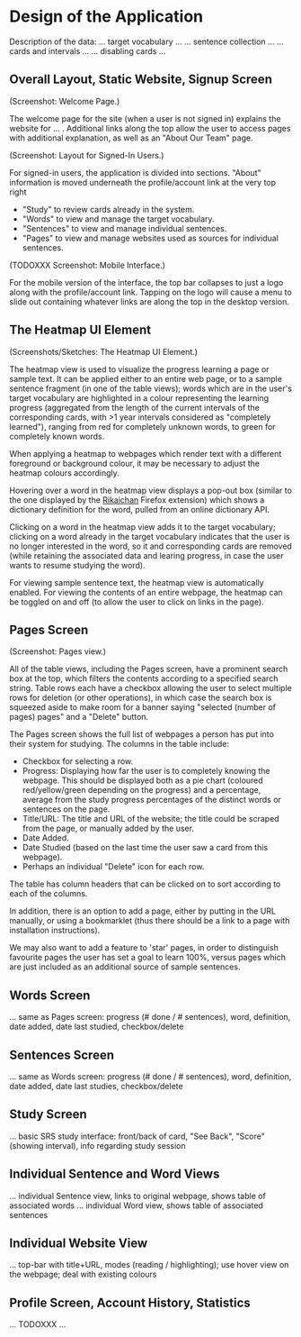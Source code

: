 # Design of the Application

Description of the data:
... target vocabulary ...
... sentence collection ...
... cards and intervals ...
... disabling cards ...

## Overall Layout, Static Website, Signup Screen

(Screenshot: Welcome Page.)

The welcome page for the site (when a user is not signed in) explains the website for ... . Additional links along the top allow the user to access pages with additional explanation, as well as an "About Our Team" page.

(Screenshot: Layout for Signed-In Users.)

For signed-in users, the application is divided into sections. "About" information is moved underneath the profile/account link at the very top right

- "Study" to review cards already in the system.
- "Words" to view and manage the target vocabulary.
- "Sentences" to view and manage individual sentences.
- "Pages" to view and manage websites used as sources for individual sentences.

(TODOXXX Screenshot: Mobile Interface.)

For the mobile version of the interface, the top bar collapses to just a logo along with the profile/account link. Tapping on the logo will cause a menu to slide out containing whatever links are along the top in the desktop version.

## The Heatmap UI Element

(Screenshots/Sketches: The Heatmap UI Element.)

The heatmap view is used to visualize the progress learning a page or sample text. It can be applied either to an entire web page, or to a sample sentence fragment (in one of the table views); words which are in the user's target vocabulary are highlighted in a colour representing the learning progress (aggregated from the length of the current intervals of the corresponding cards, with >1 year intervals considered as "completely learned"), ranging from red for completely unknown words, to green for completely known words.

When applying a heatmap to webpages which render text with a different foreground or background colour, it may be necessary to adjust the heatmap colours accordingly.

Hovering over a word in the heatmap view displays a pop-out box (similar to the one displayed by the [Rikaichan](https://addons.mozilla.org/en-US/firefox/addon/rikaichan/) Firefox extension) which shows a dictionary definition for the word, pulled from an online dictionary API.

Clicking on a word in the heatmap view adds it to the target vocabulary; clicking on a word already in the target vocabulary indicates that the user is no longer interested in the word, so it and corresponding cards are removed (while retaining the associated data and learing progress, in case the user wants to resume studying the word).

For viewing sample sentence text, the heatmap view is automatically enabled. For viewing the contents of an entire webpage, the heatmap can be toggled on and off (to allow the user to click on links in the page).

## Pages Screen

(Screenshot: Pages view.)

All of the table views, including the Pages screen, have a prominent search box at the top, which filters the contents according to a specified search string. Table rows each have a checkbox allowing the user to select multiple rows for deletion (or other operations), in which case the search box is squeezed aside to make room for a banner saying "selected (number of pages) pages" and a "Delete" button.

The Pages screen shows the full list of webpages a person has put into their system for studying. The columns in the table include:

- Checkbox for selecting a row.
- Progress: Displaying how far the user is to completely knowing the webpage. This should be displayed both as a pie chart (coloured red/yellow/green depending on the progress) and a percentage, average from the study progress percentages of the distinct words or sentences on the page.
- Title/URL: The title and URL of the website; the title could be scraped from the page, or manually added by the user.
- Date Added.
- Date Studied (based on the last time the user saw a card from this webpage).
- Perhaps an individual "Delete" icon for each row.

The table has column headers that can be clicked on to sort according to each of the columns.

In addition, there is an option to add a page, either by putting in the URL manually, or using a bookmarklet (thus there should be a link to a page with installation instructions).

We may also want to add a feature to 'star' pages, in order to distinguish favourite pages the user has set a goal to learn 100%, versus pages which are just included as an additional source of sample sentences.

## Words Screen

... same as Pages screen: progress (# done / # sentences), word, definition, date added, date last studied, checkbox/delete

## Sentences Screen

... same as Words screen: progress (# done / # sentences), word, definition, date added, date last studies, checkbox/delete

## Study Screen

... basic SRS study interface: front/back of card, "See Back", "Score" (showing interval), info regarding study session

## Individual Sentence and Word Views

... individual Sentence view, links to original webpage, shows table of associated words
... individual Word view, shows table of associated sentences

## Individual Website View

... top-bar with title+URL, modes (reading / highlighting); use hover view on the webpage; deal with existing colours

## Profile Screen, Account History, Statistics

... TODOXXX ...
